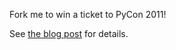 Fork me to win a ticket to PyCon 2011!


See [the blog post][pt] for details.

[pt]: https://github.com/blog/799-win-a-ticket-to-pycon-us-2011
